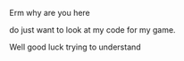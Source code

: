 Erm why are you here

do just want to look at my code for my game.

Well good luck trying to understand
